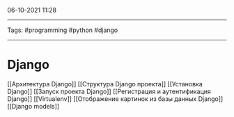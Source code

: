 06-10-2021
11:28
***
Tags: #programming #python #django 
***
# Django
[[Архитектура Django]]
[[Структура Django проекта]]
[[Установка Django]]
[[Запуск проекта Django]]
[[Регистрация и аутентификация Django]]
[[Virtualenv]]
[[Отображение картинок из базы данных Django]]
[[Django models]]